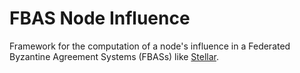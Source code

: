 # FBAS Node Influence

Framework for the computation of a node's influence in a Federated Byzantine Agreement Systems (FBASs) like [Stellar](https://www.stellar.org/).

